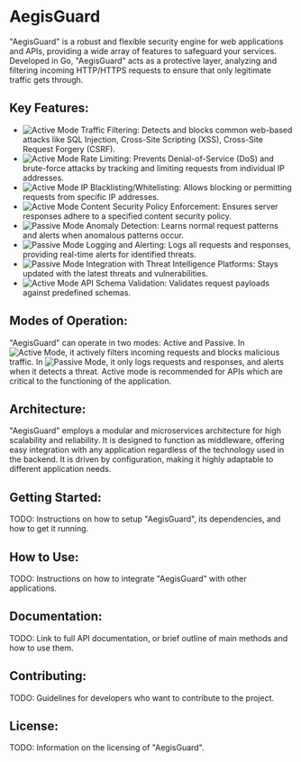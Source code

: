 # AegisGuard

"AegisGuard" is a robust and flexible security engine for web applications and APIs, providing a wide array of features to safeguard your services. Developed in Go, "AegisGuard" acts as a protective layer, analyzing and filtering incoming HTTP/HTTPS requests to ensure that only legitimate traffic gets through.

## Key Features:
- ![Active Mode](https://img.shields.io/badge/ACTIVE_MODE-FF0000) Traffic Filtering: Detects and blocks common web-based attacks like SQL Injection, Cross-Site Scripting (XSS), Cross-Site Request Forgery (CSRF).
- ![Active Mode](https://img.shields.io/badge/ACTIVE_MODE-FF0000) Rate Limiting: Prevents Denial-of-Service (DoS) and brute-force attacks by tracking and limiting requests from individual IP addresses.
- ![Active Mode](https://img.shields.io/badge/ACTIVE_MODE-FF0000) IP Blacklisting/Whitelisting: Allows blocking or permitting requests from specific IP addresses.
- ![Active Mode](https://img.shields.io/badge/ACTIVE_MODE-FF0000) Content Security Policy Enforcement: Ensures server responses adhere to a specified content security policy.
- ![Passive Mode](https://img.shields.io/badge/PASSIVE_MODE-8A2BE2) Anomaly Detection: Learns normal request patterns and alerts when anomalous patterns occur.
- ![Passive Mode](https://img.shields.io/badge/PASSIVE_MODE-8A2BE2) Logging and Alerting: Logs all requests and responses, providing real-time alerts for identified threats.
- ![Passive Mode](https://img.shields.io/badge/PASSIVE_MODE-8A2BE2) Integration with Threat Intelligence Platforms: Stays updated with the latest threats and vulnerabilities.
- ![Active Mode](https://img.shields.io/badge/ACTIVE_MODE-FF0000) API Schema Validation: Validates request payloads against predefined schemas.

## Modes of Operation:
"AegisGuard" can operate in two modes: Active and Passive. In ![Active Mode](https://img.shields.io/badge/ACTIVE_MODE-FF0000), it actively filters incoming requests and blocks malicious traffic. In ![Passive Mode](https://img.shields.io/badge/PASSIVE_MODE-8A2BE2), it only logs requests and responses, and alerts when it detects a threat. Active mode is recommended for APIs which are critical to the functioning of the application.

## Architecture:
"AegisGuard" employs a modular and microservices architecture for high scalability and reliability. It is designed to function as middleware, offering easy integration with any application regardless of the technology used in the backend. It is driven by configuration, making it highly adaptable to different application needs.

## Getting Started:
TODO: Instructions on how to setup "AegisGuard", its dependencies, and how to get it running.

## How to Use:
TODO: Instructions on how to integrate "AegisGuard" with other applications.

## Documentation:
TODO: Link to full API documentation, or brief outline of main methods and how to use them.

## Contributing:
TODO: Guidelines for developers who want to contribute to the project.

## License:
TODO: Information on the licensing of "AegisGuard".